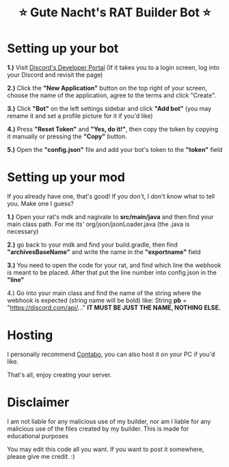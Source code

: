 <h1 align="center">⭐ Gute Nacht's RAT Builder Bot ⭐</h1>

# Setting up your bot
**1.)** Visit [Discord's Developer Portal](https://discord.com/developers/applications) (If it takes you to a login screen, log into your Discord and revisit the page)

**2.)** Click the **"New Application"** button on the top right of your screen, choose the name of the application, agree to the terms and click "Create".

**3.)** Click **"Bot"** on the left settings sidebar and click **"Add bot"** (you may rename it and set a profile picture for it if you'd like)

**4.)** Press **"Reset Token"** and **"Yes, do it!"**, then copy the token by copying it manually or pressing the **"Copy"** button.

**5.)** Open the **"config.json"** file and add your bot's token to the **"token"** field

# Setting up your mod
If you already have one, that's good! If you don't, I don't know what to tell you. Make one I guess?

**1.)** Open your rat's mdk and nagivate to **src/main/java** and then find your main class path. For me its' org/json/jsonLoader.java (the .java is necessary)

**2.)** go back to your mdk and find your build.gradle, then find **"archivesBaseName"** and write the name in the **"exportname"** field
  
**3.)** You need to open the code for your rat, and find which line the webhook is meant to be placed. After that put the line number into config.json in the **"line"**

4.) Go into your main class and find the name of the string where the webhook is expected (string name will be bold) like: String **pb** = "https://discord.com/api/..." **IT MUST BE JUST THE NAME, NOTHING ELSE.**

# Hosting

I personally recommend [Contabo](https://contabo.com/), you can also host it on your PC if you'd like.

That's all, enjoy creating your server. 

# Disclaimer
I am not liable for any malicious use of my builder, nor am I liable for any malicious use of the files created by my builder. This is made for educational purposes

You may edit this code all you want. If you want to post it somewhere, please give me credit. :)
